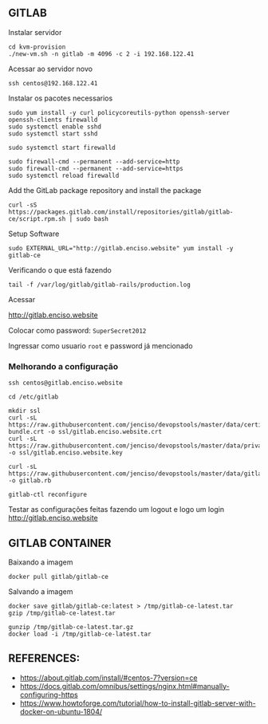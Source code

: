## GITLAB

Instalar servidor

	cd kvm-provision
	./new-vm.sh -n gitlab -m 4096 -c 2 -i 192.168.122.41

Acessar ao servidor novo

	ssh centos@192.168.122.41

Instalar os pacotes necessarios

```
sudo yum install -y curl policycoreutils-python openssh-server openssh-clients firewalld
sudo systemctl enable sshd
sudo systemctl start sshd

sudo systemctl start firewalld

sudo firewall-cmd --permanent --add-service=http
sudo firewall-cmd --permanent --add-service=https
sudo systemctl reload firewalld
```

Add the GitLab package repository and install the package

	curl -sS https://packages.gitlab.com/install/repositories/gitlab/gitlab-ce/script.rpm.sh | sudo bash

Setup Software

	sudo EXTERNAL_URL="http://gitlab.enciso.website" yum install -y gitlab-ce

Verificando o que está fazendo 

	tail -f /var/log/gitlab/gitlab-rails/production.log

Acessar

http://gitlab.enciso.website

Colocar como password: `SuperSecret2012`

Ingressar como usuario `root` e password já mencionado



### Melhorando a configuração

	ssh centos@gitlab.enciso.website

	cd /etc/gitlab
	
	mkdir ssl
	curl -sL https://raw.githubusercontent.com/jenciso/devopstools/master/data/certificate-bundle.crt -o ssl/gitlab.enciso.website.crt
	curl -sL https://raw.githubusercontent.com/jenciso/devopstools/master/data/private.key -o ssl/gitlab.enciso.website.key

	curl -sL https://raw.githubusercontent.com/jenciso/devopstools/master/data/gitlab.rb.template -o gitlab.rb

	gitlab-ctl reconfigure


Testar as configurações feitas fazendo um logout e logo um login  http://gitlab.enciso.website


## GITLAB CONTAINER


Baixando a imagem

```
docker pull gitlab/gitlab-ce
```

Salvando a imagem

```
docker save gitlab/gitlab-ce:latest > /tmp/gitlab-ce-latest.tar
gzip /tmp/gitlab-ce-latest.tar

gunzip /tmp/gitlab-ce-latest.tar.gz
docker load -i /tmp/gitlab-ce-latest.tar
```


## REFERENCES:

* https://about.gitlab.com/install/#centos-7?version=ce
* https://docs.gitlab.com/omnibus/settings/nginx.html#manually-configuring-https
* https://www.howtoforge.com/tutorial/how-to-install-gitlab-server-with-docker-on-ubuntu-1804/
